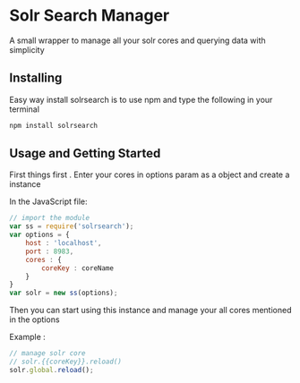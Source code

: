 # Solr Search Manager

A small wrapper to manage all your solr cores and querying data with simplicity

## Installing

Easy way install solrsearch is to use npm and type the following in your terminal

```sh
npm install solrsearch
```

## Usage and Getting Started

First things first . Enter your cores in options param as a object and create a instance

In the JavaScript file:
```javascript
// import the module
var ss = require('solrsearch');
var options = {
	host : 'localhost',
	port : 8983,
	cores : {
		coreKey : coreName
	}
}
var solr = new ss(options);
```

Then you can start using this instance and manage your all cores mentioned in the options

Example : 

```javascript
// manage solr core
// solr.{{coreKey}}.reload()
solr.global.reload();
```
